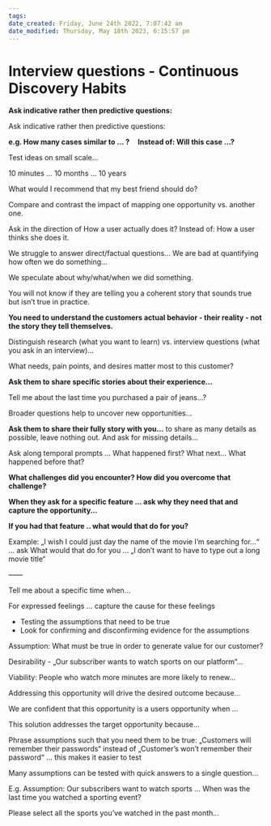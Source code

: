 ```yaml
---
tags: 
date_created: Friday, June 24th 2022, 7:07:42 am
date_modified: Thursday, May 18th 2023, 6:15:57 pm
---
```

# Interview questions - Continuous Discovery Habits
**Ask indicative rather then predictive questions:**

Ask indicative rather then predictive questions:

**e.g. How many cases similar to … ?     Instead of: Will this case …?**

  

Test ideas on small scale…

10 minutes … 10 months … 10 years

What would I recommend that my best friend should do?

  

Compare and contrast the impact of mapping one opportunity vs. another one.

  

Ask in the direction of How a user actually does it? Instead of: How a user thinks she does it.

  

We struggle to answer direct/factual questions… We are bad at quantifying how often we do something…

We speculate about why/what/when we did something.

You will not know if they are telling you a coherent story that sounds true but isn’t true in practice.

  

**You need to understand the customers actual behavior - their reality - not the story they tell themselves.**

  

Distinguish research (what you want to learn) vs. interview questions (what you ask in an interview)…

  

What needs, pain points, and desires matter most to this customer?

  

**Ask them to share specific stories about their experience…**

Tell me about the last time you purchased a pair of jeans…?

  

Broader questions help to uncover new opportunities…

  

**Ask them to share their fully story with you…** to share as many details as possible, leave nothing out. And ask for missing details…

Ask along temporal prompts … What happened first? What next… What happened before that?

  

**What challenges did you encounter? How did you overcome that challenge?**

  

**When they ask for a specific feature … ask why they need that and capture the opportunity…**

**If you had that feature .. what would that do for you?**

Example: „I wish I could just day the name of the movie I’m searching for…“  … ask What would that do for you … „I don’t want to have to type out a long movie title“

  

  

——

Tell me about a specific time when…

  

For expressed feelings … capture the cause for these feelings

  

-   Testing the assumptions that need to be true
-   Look for confirming and disconfirming evidence for the assumptions

  

Assumption: What must be true in order to generate value for our customer?

Desirability - „Our subscriber wants to watch sports on our platform“…

Viability: People who watch more minutes are more likely to renew…

  

Addressing this opportunity will drive the desired outcome because…

We are confident that this opportunity is a users opportunity when …

This solution addresses the target opportunity because…

  

Phrase assumptions such that you need them to be true: „Customers will remember their passwords“ instead of „Customer’s won’t remember their password“ … this makes it easier to test

  

Many assumptions can be tested with quick answers to a single question…

E.g. Assumption: Our subscribers want to watch sports … When was the last time you watched a sporting event?

Please select all the sports you’ve watched in the past month…